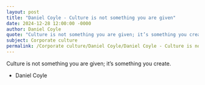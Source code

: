 ```yaml
---
layout: post
title: "Daniel Coyle - Culture is not something you are given"
date: 2024-12-28 12:00:00 -0000
author: Daniel Coyle
quote: "Culture is not something you are given; it’s something you create."
subject: Corporate culture
permalink: /Corporate culture/Daniel Coyle/Daniel Coyle - Culture is not something you are given
---
```


Culture is not something you are given; it’s something you create.

- Daniel Coyle
